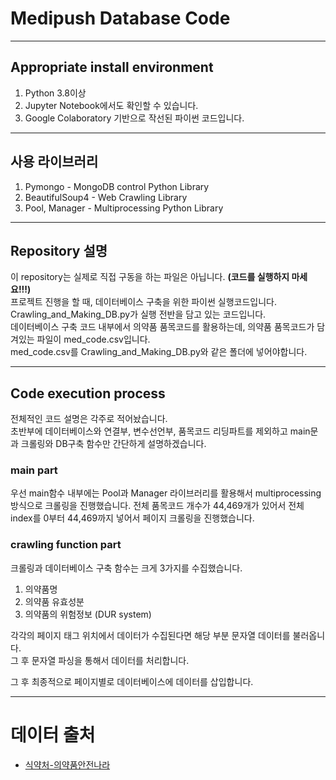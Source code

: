 # Medipush Database Code
---
## Appropriate install environment

1. Python 3.8이상
2. Jupyter Notebook에서도 확인할 수 있습니다.
3. Google Colaboratory 기반으로 작선된 파이썬 코드입니다.

---
## 사용 라이브러리

1. Pymongo - MongoDB control Python Library
2. BeautifulSoup4 - Web Crawling Library
3. Pool, Manager - Multiprocessing Python Library

---
## Repository 설명
이 repository는 실제로 직접 구동을 하는 파일은 아닙니다. **(코드를 실행하지 마세요!!!)**  
프로젝트 진행을 할 때, 데이터베이스 구축을 위한 파이썬 실행코드입니다.  
Crawling_and_Making_DB.py가 실행 전반을 담고 있는 코드입니다.  
데이터베이스 구축 코드 내부에서 의약품 품목코드를 활용하는데, 의약품 품목코드가 담겨있는 파일이 med_code.csv입니다.  
med_code.csv를 Crawling_and_Making_DB.py와 같은 폴더에 넣어야합니다.  

---
## Code execution process
전체적인 코드 설명은 각주로 적어놨습니다.  
초반부에 데이터베이스와 연결부, 변수선언부, 품목코드 리딩파트를 제외하고 main문과 크롤링와 DB구축 함수만 간단하게 설명하겠습니다.

### main part
우선 main함수 내부에는 Pool과 Manager 라이브러리를 활용해서 multiprocessing 방식으로 크롤링을 진행했습니다.
전체 품목코드 개수가 44,469개가 있어서 전체 index를 0부터 44,469까지 넣어서 페이지 크롤링을 진행했습니다.

### crawling function part
크롤링과 데이터베이스 구축 함수는 크게 3가지를 수집했습니다.

1. 의약품명
2. 의약품 유효성분
3. 의약품의 위험정보 (DUR system)

각각의 페이지 태그 위치에서 데이터가 수집된다면 해당 부분 문자열 데이터를 불러옵니다.  
그 후 문자열 파싱을 통해서 데이터를 처리합니다.

그 후 최종적으로 페이지별로 데이터베이스에 데이터를 삽입합니다.

---
# 데이터 출처
- [식약처-의약품안전나라](https://nedrug.mfds.go.kr/index)
